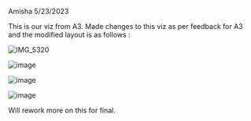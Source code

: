 Amisha
5/23/2023

This is our viz from A3. 
Made changes to this viz as per feedback for A3 and the modified layout is as follows :  

![IMG_5320](https://github.com/cse512-23s/Tuning-PlaySite/assets/77137571/031b86f7-d23c-4d96-87f2-f08053569cd5)

![image](https://github.com/cse512-23s/Tuning-PlaySite/assets/77137571/31214954-419f-4cd0-8ce6-b112af254e12)

![image](https://github.com/cse512-23s/Tuning-PlaySite/assets/77137571/a896880f-85e8-44b8-869d-0da12e3dde38)

![image](https://github.com/cse512-23s/Tuning-PlaySite/assets/77137571/5111c1c2-cc8d-4e3c-b618-5b66f082dbf0)

Will rework more on this for final. 
